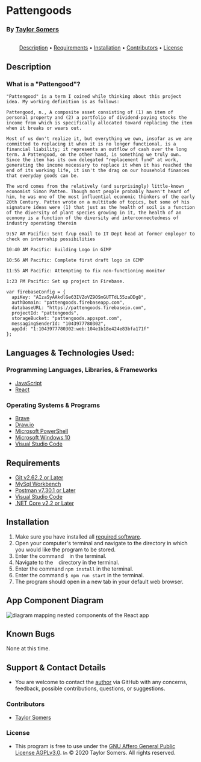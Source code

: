 # Pattengoods

  ### By [Taylor Somers](https://github.com/taylorsomers/)

<img align="center" src="" alt="">

<p align="center">
  <a href="#description">Description</a> •
  <a href="#requirements">Requirements</a> •
  <a href="#installation">Installation</a> •
  <a href="#contributors">Contributors</a> •
  <a href="#license">License</a>
</p>


## Description

  ### What is a "Pattengood"?
  
    "Pattengood" is a term I coined while thinking about this project idea. My working definition is as follows:

    Pattengood, n., A composite asset consisting of (1) an item of personal property and (2) a portfolio of dividend-paying stocks the income from which is specifically allocated toward replacing the item when it breaks or wears out.

    Most of us don't realize it, but everything we own, insofar as we are committed to replacing it when it is no longer functional, is a financial liability; it represents an outflow of cash over the long term. A Pattengood, on the other hand, is something we truly own. Since the item has its own delegated "replacement fund" at work, generating the income necessary to replace it when it has reached the end of its working life, it isn't the drag on our household finances that everyday goods can be.

    The word comes from the relatively (and surprisingly) little-known economist Simon Patten. Though most people probably haven't heard of him, he was one of the most influential economic thinkers of the early 20th Century. Patten wrote on a multitude of topics, but some of his signature ideas were (1) that just as the health of soil is a function of the diversity of plant species growing in it, the health of an economy is a function of the diversity and interconnectedness of industry operating therein

    9:57 AM Pacific: Sent f/up email to IT Dept head at former employer to check on internship possibilities

    10:40 AM Pacific: Building Logo in GIMP

    10:56 AM Pacific: Complete first draft logo in GIMP

    11:55 AM Pacific: Attempting to fix non-functioning monitor

    1:23 PM Pacific: Set up project in Firebase.

    var firebaseConfig = {
      apiKey: "AIzaSyAAkdlGe63IVZoVZ9OSmGUTTdL55zaDDg8",
      authDomain: "pattengoods.firebaseapp.com",
      databaseURL: "https://pattengoods.firebaseio.com",
      projectId: "pattengoods",
      storageBucket: "pattengoods.appspot.com",
      messagingSenderId: "1043977780302",
      appId: "1:1043977780302:web:104e1b18e424e83bfa171f"
    };

## Languages & Technologies Used:

  ### Programming Languages, Libraries, & Frameworks
  * [JavaScript](https://developer.mozilla.org/en-US/docs/Web/JavaScript)
  * [React](https://reactjs.org/)

  ### Operating Systems & Programs
  * [Brave](https://brave.com/)
  * [Draw.io](https://app.diagrams.net/)
  * [Microsoft PowerShell](https://docs.microsoft.com/en-us/powershell/)
  * [Microsoft Windows 10](https://www.microsoft.com/en-us/windows/get-windows-10)
  * [Visual Studio Code](https://code.visualstudio.com/)


## Requirements
  * [Git v2.62.2 or Later](https://git-scm.com/downloads/)
  * [MySql Workbench](https://www.mysql.com/products/workbench/)
  * [Postman v7.30.1 or Later](https://www.postman.com/downloads/)
  * [Visual Studio Code](https://code.visualstudio.com/)
  * [.NET Core v2.2 or Later](https://dotnet.microsoft.com/download/dotnet-core/2.2)


## Installation

  1.  Make sure you have installed all <a href="#requirements">required software</a>.
  2.  Open your computer's terminal and navigate to the directory in which you would like the program to be stored.
  3.  Enter the command ``` ``` in the terminal.
  4.  Navigate to the ``` ``` directory in the terminal.
  5.  Enter the command ```npm install``` in the terminal.
  5.  Enter the command ```$ npm run start``` in the terminal.
  5.  The program should open in a new tab in your default web browser.


## App Component Diagram

<img src="./public/diagram.png" alt="diagram mapping nested components of the React app">


## Known Bugs

  None at this time.


## Support & Contact Details

  * You are welcome to contact the [author](https://github.com/taylorsomers/) via GitHub with any concerns, feedback, possible contributions, questions, or suggestions.


### Contributors

  * [Taylor Somers](https://github.com/taylorsomers/)


### License

  * This program is free to use under the [GNU Affero General Public License AGPLv3.0](https://www.gnu.org/licenses/agpl-3.0.html). <span><img height="12em" src="./public/AGPLv3Logo.png" alt="logo for the GNU Affero General Public License AGPLv3.0"></span> © 2020 Taylor Somers. All rights reserved.